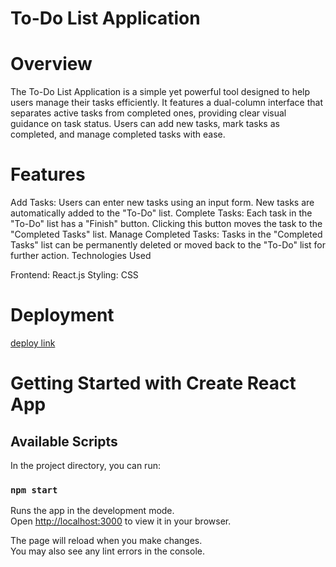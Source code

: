 # To-Do List Application

# Overview

The To-Do List Application is a simple yet powerful tool designed to help users manage their tasks efficiently. It features a dual-column interface that separates active tasks from completed ones, providing clear visual guidance on task status. Users can add new tasks, mark tasks as completed, and manage completed tasks with ease.

# Features

Add Tasks: Users can enter new tasks using an input form. New tasks are automatically added to the "To-Do" list.
Complete Tasks: Each task in the "To-Do" list has a "Finish" button. Clicking this button moves the task to the "Completed Tasks" list.
Manage Completed Tasks: Tasks in the "Completed Tasks" list can be permanently deleted or moved back to the "To-Do" list for further action.
Technologies Used

Frontend: React.js
Styling: CSS

# Deployment

[deploy link](https://react-todo-afuqg5hfn-guranda26s-projects.vercel.app/)

# Getting Started with Create React App

## Available Scripts

In the project directory, you can run:

### `npm start`

Runs the app in the development mode.\
Open [http://localhost:3000](http://localhost:3000) to view it in your browser.

The page will reload when you make changes.\
You may also see any lint errors in the console.
